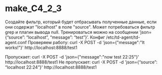 # make_C4_2_3
Создайте фильтр, который будет отбрасывать полученные данные, если они содержат "localhost" в поле "source". Может потребоваться фильтр grep и плагин вывода null.  Тренироваться можно на сообщении ‘json={“source”: “localhost”, “message”: “test”}’.
Конфиг /etc/td-agent/td-agent.conf 
Проверяем работу:
curl -X POST -d 'json={"message":"It works!"}' http://localhost:8888/test1

Пропускает: curl -X POST -d 'json={"message":"now test 22:25"}' http://localhost:8888/test1
Не пропускает: curl -X POST -d 'json={“source”: “localhost 22:24”}' http://localhost:8888/test1

